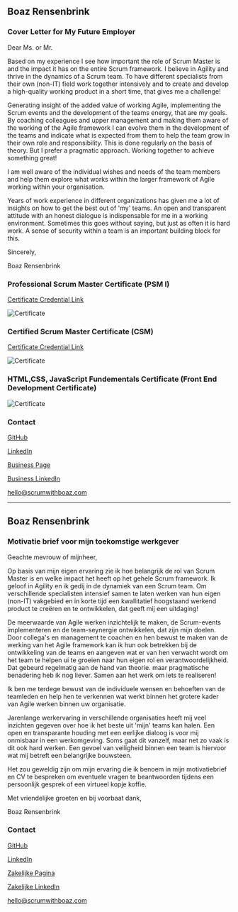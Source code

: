 ## Boaz Rensenbrink

### Cover Letter for My Future Employer

Dear Ms. or Mr.

Based on my experience I see how important the role of Scrum Master is and the impact it has on the entire Scrum framework. I believe in Agility and thrive in the dynamics of a Scrum team.
To have different specialists from their own (non-IT) field work together intensively and to create and develop a high-quality working product in a short time, that gives me a challenge!

Generating insight of the added value of working Agile, implementing the Scrum events and the development of the teams energy, that are my goals. By coaching colleagues and upper management and making them aware of the working of the Agile framework I can evolve them in the development of the teams and indicate what is expected from them to help the team grow in their own role and responsibility. This is done regularly on the basis of theory. But I prefer a pragmatic approach. Working together to achieve something great!

I am well aware of the individual wishes and needs of the team members and help them explore what works within the larger framework of Agile working within your organisation.

Years of work experience in different organizations has given me a lot of insights on how to get the best out of 'my' teams. An open and transparent attitude with an honest dialogue is indispensable for me in a working environment. Sometimes this goes without saying, but just as often it is hard work. A sense of security within a team is an important building block for this.


Sincerely,

Boaz Rensenbrink

### Professional Scrum Master Certificate  (PSM I)
[Certificate Credential Link](https://www.scrum.org/certificates/568374)


![Certificate](PSM.png)

### Certified Scrum Master Certificate  (CSM)
[Certificate Credential Link](https://www.credential.net/cdf72282-aa89-4c81-8e24-120375555c3d)


![Certificate](CSM.png)

### HTML,CSS, JavaScript Fundementals Certificate  (Front End Development Certificate)

![Certificate](FED.png)


### Contact

[GitHub](https://boaz-rensenbrink.github.io/scrum/)

[LinkedIn](https://www.linkedin.com/in/boaz-rensenbrink/) 

[Business Page](https://scrumwithboaz.com/)

[Business LinkedIn](https://www.linkedin.com/company/umbrellaconsult/about)

[hello@scrumwithboaz.com](https://scrumwithboaz.com)




----------------------------------------------------


## Boaz Rensenbrink

### Motivatie brief voor mijn toekomstige werkgever

Geachte mevrouw of mijnheer,

 Op basis van mijn eigen ervaring zie ik hoe belangrijk de rol van Scrum Master is en welke impact het heeft op het gehele Scrum framework. Ik geloof in Agility en ik gedij in de dynamiek van een Scrum team.
Om verschillende specialisten intensief samen te laten werken van hun eigen (non-IT) vakgebied en in korte tijd een kwallitatief hoogstaand werkend product te creëren en te ontwikkelen, dat geeft mij een uitdaging!

De meerwaarde van Agile werken inzichtelijk te maken, de Scrum-events implementeren en de team-seynergie ontwikkelen, dat zijn mijn doelen. Door collega's en management te coachen en hen bewust te maken van de werking van het Agile framework kan ik hun ook betrekken bij de ontwikkeling van de teams en aangeven wat er van hen verwacht wordt om het team te helpen ui te groeien naar hun eigen rol en verantwoordelijkheid. Dat gebeurd regelmatig aan de hand van theorie. maar pragmatische benadering heb ik nog liever. Samen aan het werk om iets te realiseren! 

Ik ben me terdege bewust van de individuele wensen en behoeften van de teamleden en help hen te verkennen wat werkt binnen het grotere kader van Agile werken binnen uw organisatie.

Jarenlange werkervaring in verschillende organisaties heeft mij veel inzichten gegeven over hoe ik het beste uit 'mijn' teams kan halen. Een open en transparante houding met een eerlijke dialoog is voor mij onmisbaar in een werkomgeving. Soms gaat dit vanzelf, maar net zo vaak is dit ook hard werken. Een gevoel van veiligheid binnen een team is hiervoor wat mij betreft een belangrijke bouwsteen.


Het zou geweldig zijn om mijn ervaring die ik benoem in mijn motivatiebrief en CV te bespreken om eventuele vragen te beantwoorden tijdens een persoonlijk gesprek of een virtueel kopje koffie.

Met vriendelijke groeten en bij voorbaat dank, 


Boaz Rensenbrink

### Contact

[GitHub](https://boaz-rensenbrink.github.io/scrum/)

[LinkedIn](https://www.linkedin.com/in/boaz-rensenbrink/) 

[Zakelijke Pagina](https://scrumwithboaz.com/)

[Zakelijke LinkedIn](https://www.linkedin.com/company/umbrellaconsult/about)

[hello@scrumwithboaz.com](https://scrumwithboaz.com)


